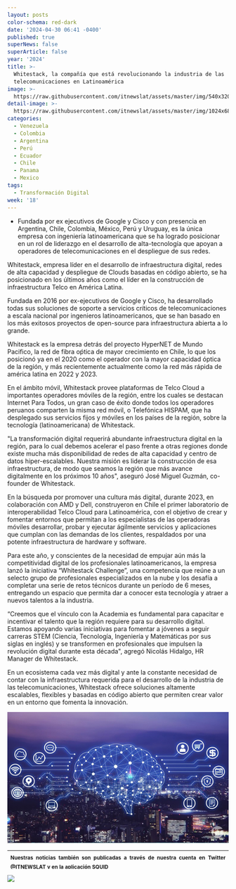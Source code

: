 ```yaml
---
layout: posts
color-schema: red-dark
date: '2024-04-30 06:41 -0400'
published: true
superNews: false
superArticle: false
year: '2024'
title: >-
  Whitestack, la compañía que está revolucionando la industria de las
  telecomunicaciones en Latinoamérica
image: >-
  https://raw.githubusercontent.com/itnewslat/assets/master/img/540x320/Mente-IA-p.jpg
detail-image: >-
  https://raw.githubusercontent.com/itnewslat/assets/master/img/1024x680/Mente-IA-g.jpg
categories:
  - Venezuela
  - Colombia
  - Argentina
  - Perú
  - Ecuador
  - Chile
  - Panama
  - Mexico
tags:
  - Transformación Digital
week: '18'
---
```

- Fundada por ex ejecutivos de Google y Cisco y con presencia en Argentina, Chile, Colombia, México, Perú y Uruguay, es la única empresa con ingeniería latinoamericana que se ha logrado posicionar en un rol de liderazgo en el desarrollo de alta-tecnología que apoyan a operadores de telecomunicaciones en el despliegue de sus redes.

Whitestack, empresa líder en el desarrollo de infraestructura digital, redes de alta capacidad y despliegue de Clouds basadas en código abierto, se ha posicionado en los últimos años como el líder en la construcción de infraestructura Telco en América Latina.

Fundada en 2016 por ex-ejecutivos de Google y Cisco, ha desarrollado todas sus soluciones de soporte a servicios críticos de telecomunicaciones a escala nacional por ingenieros latinoamericanos, que se han basado en los más exitosos proyectos de open-source para infraestructura abierta a lo grande.

Whitestack es la empresa detrás del proyecto HyperNET de Mundo Pacifico, la red de fibra oṕtica de mayor crecimiento en Chile, lo que los posicionó ya en el 2020 como el operador con la mayor capacidad óptica de la región, y más recientemente actualmente como la red más rápida de américa latina en 2022 y 2023.

En el ámbito móvil, Whitestack provee plataformas de Telco Cloud a importantes operadores móviles de la región, entre los cuales se destacan Internet Para Todos, un gran caso de éxito donde todos los operadores peruanos comparten la misma red móvil, o Telefónica HISPAM, que ha desplegado sus servicios fijos y móviles en los países de la región, sobre la tecnología (latinoamericana) de Whitestack.

"La transformación digital requerirá abundante infraestructura digital en la región, para lo cual debemos acelerar el paso frente a otras regiones donde existe mucha más disponibilidad de redes de alta capacidad y centro de datos hiper-escalables. Nuestra misión es liderar la construcción de esa infraestructura, de modo que seamos la región que más avance digitalmente en los próximos 10 años", aseguró José Miguel Guzmán, co-founder de Whitestack.

En la búsqueda por promover una cultura más digital, durante 2023, en colaboración con AMD y Dell, construyeron en Chile el primer laboratorio de interoperabilidad Telco Cloud para Latinoamérica, con el objetivo de crear y fomentar entornos que permitan a los especialistas de las operadoras móviles desarrollar, probar y ejecutar ágilmente servicios y aplicaciones que cumplan con las demandas de los clientes, respaldados por una potente infraestructura de hardware y software.

Para este año, y conscientes de la necesidad de empujar aún más la competitividad digital de los profesionales latinoamericanos, la empresa lanzó la iniciativa “Whitestack Challenge”, una competencia que reúne a un selecto grupo de profesionales especializados en la nube y los desafía a completar una serie de retos técnicos durante un período de 6 meses, entregando un espacio que permita dar a conocer esta tecnología y atraer a nuevos talentos a la industria.

“Creemos que el vínculo con la Academia es fundamental para capacitar e incentivar el talento que la región requiere para su desarrollo digital. Estamos apoyando varias iniciativas para fomentar a jóvenes a seguir carreras STEM (Ciencia, Tecnología, Ingeniería y Matemáticas por sus siglas en inglés) y se transformen en profesionales que impulsen la revolución digital durante esta década", agregó Nicolás Hidalgo, HR Manager de Whitestack.

En un ecosistema cada vez más digital y ante la constante necesidad de contar con la infraestructura requerida para el desarrollo de la industria de las telecomunicaciones, Whitestack ofrece soluciones altamente escalables, flexibles y basadas en código abierto que permiten crear valor en un entorno que fomenta la innovación.

![](https://raw.githubusercontent.com/itnewslat/assets/master/img/540x320/Mente-IA-p.jpg)

<table style="height: 42px;" width="569">
<tbody>
<tr>
<td style="text-align: justify;"><sub><strong>Nuestras noticias también son publicadas a través de nuestra cuenta en Twitter <a href="https://twitter.com/itnewslat?lang=es">@ITNEWSLAT</a> y en la aplicación <a href="https://squidapp.co/en/">SQUID</a></strong></sub></td>
</tr>
</tbody>
</table>

<img src="https://tracker.metricool.com/c3po.jpg?hash=56f88a41e39ab42c063cc51676587a04"/>
